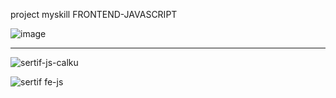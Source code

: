 project myskill FRONTEND-JAVASCRIPT

![image](https://github.com/user-attachments/assets/ff1e6fcc-bdc0-45be-a1d1-b2ac8514a2e9)
<hr>

![sertif-js-calku](https://github.com/user-attachments/assets/4c4e0222-32a1-4460-8406-cdac2c4c0c53)

![sertif fe-js](https://github.com/user-attachments/assets/948aff9f-9009-4982-8475-6d97f0a52836)




